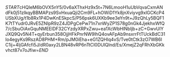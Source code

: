 $START$cHQIeM6bOVX5nY5/0v6aXThxHz9x5t+7N6LmooH1uUbVqvaCxmANdFk0j51zIkqyBBMAPzs9SvHxuaQji2Cm9FL+hOWiD1Yk8jnXviyvg9xlGCKcP4USbXUg/t1b8Rx1P4DwKnESkpcS/P56psk6UXKb9ee3eYn9t+J9zQhLy5BQF1K7tTYudr0JRvE5ZNIpR9zZ4JDPgCePw71n7xnWyZP1S78g0nGk4JjekhxWfQ7/cSbuOiAxGquNMEElDF32CYzdyXRPxZwu+ea1XcWbHlNbIjb+zC+GwvUlYJXQ9Qv5N4T+qyErbun358OjjHFkPnrNW9lhQ4ovAFpAb9nsxrrFtTUckBdC31Io4egyKs9RszAD8PHM+Rm/pJM0iEha+eG1ZQHIq4vS/Tve0tCtk3zO7WB6lC1ij+4IjGAfcfi5J/dR0axy2LBN48vRP6nTtCI0DUlQlnd/Es/XmejZ2qFRhXbGKkvhct87v7oJfiw=$END$